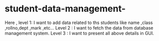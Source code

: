 # student-data-management-


Here ,
level 1: I want to add data related to ths students like name ,class ,rollno,dept ,mark ,etc...
Level 2 : I want to fetch the data from database management system.
Level 3 : I want to present all above details in GUI.
